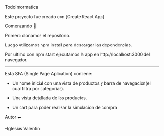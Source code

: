 TodoInformatica

Este proyecto fue creado con [Create React App]



Comenzando 🚀

Primero clonamos el repositorio.

Luego utilizamos npm install para descargar las dependencias.

Por ultimo con npm start ejecutamos la app en http://localhost:3000 del navegador.

-----------------------------------------------------------------------------------

Esta SPA (Single Page Aplication) contiene:
- Un home inicial con una vista de productos y barra de navegacion(el cual filtra por categorias).

- Una vista detallada de los productos.

- Un cart para poder realizar la simulacion de compra



Autor ✒️

-Iglesias Valentin
